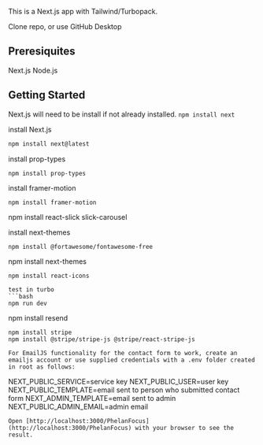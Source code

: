 This is a Next.js app with Tailwind/Turbopack.

Clone repo, or use GitHub Desktop
## Preresiquites
Next.js
Node.js

## Getting Started
Next.js will need to be install if not already installed.
```npm install next```

install Next.js
```bash
npm install next@latest
```
install prop-types
```
npm install prop-types
```
install framer-motion
```
npm install framer-motion
```
npm install react-slick slick-carousel

install next-themes
```
npm install @fortawesome/fontawesome-free
```
npm install next-themes
```
npm install react-icons

test in turbo
```bash
npm run dev
```
npm install resend
```
npm install stripe
npm install @stripe/stripe-js @stripe/react-stripe-js

For EmailJS functionality for the contact form to work, create an emailjs account or use supplied credentials with a .env folder created in root as follows:
```
NEXT_PUBLIC_SERVICE=service key
NEXT_PUBLIC_USER=user key
NEXT_PUBLIC_TEMPLATE=email sent to person who submitted contact form
NEXT_ADMIN_TEMPLATE=email sent to admin
NEXT_PUBLIC_ADMIN_EMAIL=admin email
```
Open [http://localhost:3000/PhelanFocus](http://localhost:3000/PhelanFocus) with your browser to see the result.
